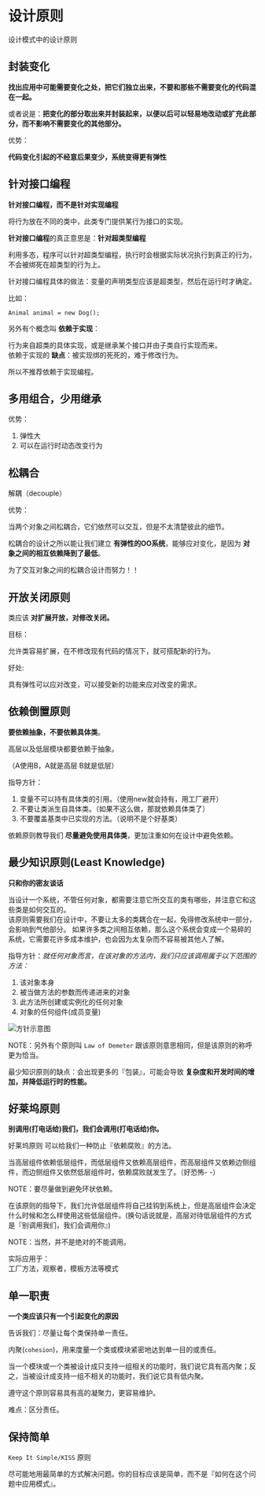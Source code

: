 # 设计原则

设计模式中的设计原则

## 封装变化

**找出应用中可能需要变化之处，把它们独立出来，不要和那些不需要变化的代码混在一起。**  

或者说是：**把变化的部分取出来并封装起来，以便以后可以轻易地改动或扩充此部分，而不影响不需要变化的其他部分。**    

优势：  

**代码变化引起的不经意后果变少，系统变得更有弹性**  

## 针对接口编程

**针对接口编程，而不是针对实现编程**    

将行为放在不同的类中，此类专门提供某行为接口的实现。  

**针对接口编程**的真正意思是：**针对超类型编程**  

利用多态，程序可以针对超类型编程，执行时会根据实际状况执行到真正的行为，不会被绑死在超类型的行为上。  

针对接口编程具体的做法：变量的声明类型应该是超类型，然后在运行时才确定。

比如：  

```
Animal animal = new Dog();
```

另外有个概念叫 **依赖于实现**：  

行为来自超类的具体实现，或是继承某个接口并由子类自行实现而来。  
依赖于实现的 **缺点**：被实现绑的死死的，难于修改行为。  

所以不推荐依赖于实现编程。  

## 多用组合，少用继承

优势：  

1. 弹性大
2. 可以在运行时动态改变行为  


## 松耦合

解耦（decouple）

优势：  

当两个对象之间松耦合，它们依然可以交互，但是不太清楚彼此的细节。  

松耦合的设计之所以能让我们建立 **有弹性的OO系统**，能够应对变化，是因为 **对象之间的相互依赖降到了最低**。  

为了交互对象之间的松耦合设计而努力！！

## 开放关闭原则

类应该 **对扩展开放，对修改关闭。**  

目标：  

允许类容易扩展，在不修改现有代码的情况下，就可搭配新的行为。

好处:  

具有弹性可以应对改变，可以接受新的功能来应对改变的需求。  


## 依赖倒置原则

**要依赖抽象，不要依赖具体类**。  

高层以及低层模块都要依赖于抽象。

（A使用B，A就是高层 B就是低层）  

指导方针：  
1. 变量不可以持有具体类的引用。（使用new就会持有，用工厂避开）
2. 不要让类派生自具体类。（如果不这么做，那就依赖具体类了）
3. 不要覆盖基类中已实现的方法。（说明不是个好基类）


依赖原则教导我们 **尽量避免使用具体类**，更加注重如何在设计中避免依赖。    

## 最少知识原则(Least Knowledge)

**只和你的密友谈话**

当设计一个系统，不管任何对象，都需要注意它所交互的类有哪些，并注意它和这些类是如何交互的。  
该原则需要我们在设计中，不要让太多的类耦合在一起，免得修改系统中一部分，会影响到气他部分。  如果许多类之间相互依赖，那么这个系统会变成一个易碎的系统，它需要花许多成本维护，也会因为太复杂而不容易被其他人了解。  

指导方针：*就任何对象而言，在该对象的方法内，我们只应该调用属于以下范围的方法：*   

1. 该对象本身
2. 被当做方法的参数而传递进来的对象
3. 此方法所创建或实例化的任何对象
4. 对象的任何组件(成员变量)

![方针示意图](http://ww4.sinaimg.cn/large/98900c07jw1f61d5rsy1kj20ht0dmjsu.jpg)


NOTE：另外有个原则叫 `Law of Demeter` 跟该原则意思相同，但是该原则的称呼更为恰当。  


最少知识原则的缺点：会出现更多的『包装』，可能会导致 **复杂度和开发时间的增加，并降低运行时的性能。**  

## 好莱坞原则

**别调用(打电话给)我们，我们会调用(打电话给)你。**  

好莱坞原则 可以给我们一种防止『依赖腐败』的方法。

当高层组件依赖低层组件，而低层组件又依赖高层组件，而高层组件又依赖边侧组件，而边侧组件又依然低层组件时，依赖腐败就发生了。（好恐怖- -）  

NOTE：要尽量做到避免环状依赖。  

在该原则的指导下，我们允许低层组件将自己挂钩到系统上，但是高层组件会决定什么时候和怎么样使用这些低层组件。(换句话说就是，高层对待低层组件的方式是『别调用我们，我们会调用你』)  

NOTE：当然，并不是绝对的不能调用。  

实际应用于：   
工厂方法，观察者，模板方法等模式  


## 单一职责

**一个类应该只有一个引起变化的原因**  

告诉我们：尽量让每个类保持单一责任。  

内聚(`cohesion`)，用来度量一个类或模块紧密地达到单一目的或责任。  

当一个模块或一个类被设计成只支持一组相关的功能时，我们说它具有高内聚；反之，当被设计成支持一组不相关的功能时，我们说它具有低内聚。  

遵守这个原则容易具有高的凝聚力，更容易维护。  


难点：区分责任。  

## 保持简单

`Keep It Simple/KISS` 原则

尽可能地用最简单的方式解决问题。你的目标应该是简单，而不是『如何在这个问题中应用模式』。  
